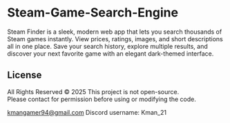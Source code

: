 # Steam-Game-Search-Engine
Steam Finder is a sleek, modern web app that lets you search thousands of Steam games instantly. View prices, ratings, images, and short descriptions all in one place. Save your search history, explore multiple results, and discover your next favorite game with an elegant dark-themed interface.
## License
All Rights Reserved © 2025 
This project is not open-source.  
Please contact for permission before using or modifying the code.

kmangamer94@gmail.com 
Discord username: Kman_21
